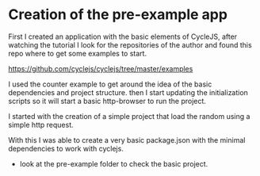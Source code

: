 # Creation of the pre-example app

First I created an application with the basic elements of CycleJS, after watching the tutorial
I look for the repositories of the author and found this repo where to get some examples to 
start.

https://github.com/cyclejs/cyclejs/tree/master/examples

I used the counter example to get around the idea of the basic dependencies and project structure.
then I start updating the initialization scripts so it will start a basic http-browser to run the project.

I started with the creation of a simple project that load the random using a simple http request.

With this I was able to create a very basic package.json with the minimal dependencies to work with cyclejs.

- look at the pre-example folder to check the basic project.



